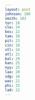 ```yaml
---
layout: post
johnson: 180
smith: 183
tor: 18
cle: 24
bos: 22
tam: 30
pit: 23
cin: 18
stl: 24
atl: 21
bal: 29
kan: 25
nyy: 25
laa: 20
sdg: 16
was: 21
phi: 25
lad: 22
---
```

